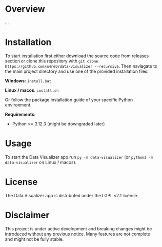 # Overview

...

# Installation

To start installation first either download the source code from releases section or clone this repository with `git clone https://github.com/m4reQ/data-visualizer --recursive`. Then naviagate to the main project directory and use one of the provided installation files:

**Windows:** `install.bat`

**Linux / macos:** `install.sh`

Or follow the package installation guide of your specific Python environment.

**Requirements:**

* Python >= 3.12.3 (might be downgraded later)

# Usage

To start the Data Visualizer app run `py -m data-visualizer` (or `python3 -m data-visualizer` on Linux / macos).

# License

The Data Visualizer app is distributed under the LGPL v2.1 license.

# Disclaimer

This project is under active development and breaking changes might be introduced without any previous notice. Many features are not complete and might not be fully stable.
